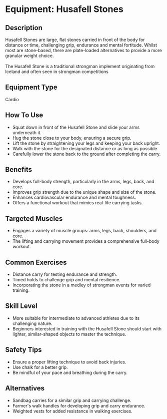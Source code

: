 # Equipment: Husafell Stones

## Description
Husafell Stones are large, flat stones carried in front of the body for distance or time, challenging grip, endurance and mental fortitude. Whilst most are stone-based, there are plate-loaded alternatives to provide a more granular weight choice. <br><br>The Husafell Stone is a traditional strongman implement originating from Iceland and often seen in strongman competitions

## Equipment Type
Cardio

## How To Use
<ul><li>Squat down in front of the Husafell Stone and slide your arms underneath it.</li><li>Hug the stone close to your body, ensuring a secure grip.</li><li>Lift the stone by straightening your legs and keeping your back upright.</li><li>Walk with the stone for the designated distance or as long as possible.</li><li>Carefully lower the stone back to the ground after completing the carry.</li></ul>

## Benefits
<ul><li>Develops full-body strength, particularly in the arms, legs, back, and core.</li><li>Improves grip strength due to the unique shape and size of the stone.</li><li>Enhances cardiovascular endurance and mental toughness.</li><li>Offers a functional workout that mimics real-life carrying tasks.</li></ul>

## Targeted Muscles
<ul><li>Engages a variety of muscle groups: arms, legs, back, shoulders, and core.</li><li>The lifting and carrying movement provides a comprehensive full-body workout.</li></ul>

## Common Exercises
<ul><li>Distance carry for testing endurance and strength.</li><li>Timed holds to challenge grip and mental resilience.</li><li>Incorporating the stone in a medley of strongman events for varied training.</li></ul>

## Skill Level
<ul><li>More suitable for intermediate to advanced athletes due to its challenging nature.</li><li>Beginners interested in training with the Husafell Stone should start with lighter, similar-shaped objects to master the technique.</li></ul>

## Safety Tips
<ul><li>Ensure a proper lifting technique to avoid back injuries.</li><li>Use chalk for a better grip.</li><li>Be mindful of your pace and breathing during the carry.</li></ul>

## Alternatives
<ul><li>Sandbag carries for a similar grip and carrying challenge.</li><li>Farmer's walk handles for developing grip and carry endurance.</li><li>Weighted vests for added resistance in walking exercises.</li></ul>

